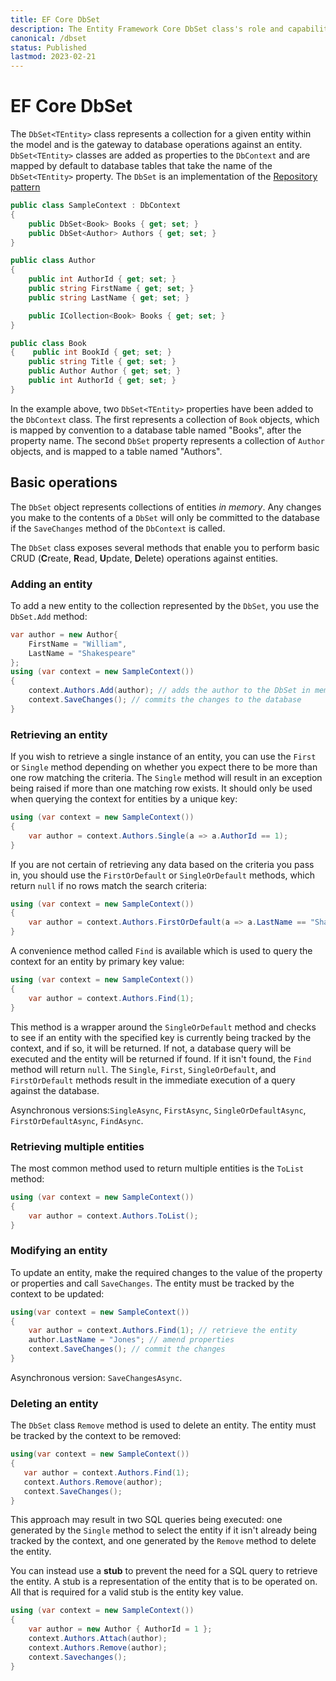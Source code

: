 ```yaml
---
title: EF Core DbSet
description: The Entity Framework Core DbSet class's role and capabilities  
canonical: /dbset
status: Published
lastmod: 2023-02-21
---
```


# EF Core DbSet

The `DbSet<TEntity>` class represents a collection for a given entity within the model and is the gateway to database operations against an entity. `DbSet<TEntity>` classes are added as properties to the `DbContext` and are mapped by default to database tables that take the name of the `DbSet<TEntity>` property. The `DbSet` is an implementation of the [Repository pattern](http://martinfowler.com/eaaCatalog/repository.html)

```csharp
public class SampleContext : DbContext
{
    public DbSet<Book> Books { get; set; }
    public DbSet<Author> Authors { get; set; }
}

public class Author
{
    public int AuthorId { get; set; }
    public string FirstName { get; set; }
    public string LastName { get; set; }

    public ICollection<Book> Books { get; set; }
}

public class Book
{    public int BookId { get; set; }
    public string Title { get; set; }
    public Author Author { get; set; }
    public int AuthorId { get; set; }
}
```

In the example above, two `DbSet<TEntity>` properties have been added to the `DbContext` class. The first represents a collection of `Book` objects, which is mapped by convention to a database table named "Books", after the property name. The second `DbSet` property represents a collection of `Author` objects, and is mapped to a table named "Authors".

## Basic operations

The `DbSet` object represents collections of entities _in memory_. Any changes you make to the contents of a `DbSet` will only be committed to the database if the `SaveChanges` method of the `DbContext` is called.

The `DbSet` class exposes several methods that enable you to perform basic CRUD (**C**reate, **R**ead, **U**pdate, **D**elete) operations against entities. 

### Adding an entity

To add a new entity to the collection represented by the `DbSet`, you use the `DbSet.Add` method:

```csharp
var author = new Author{
    FirstName = "William",
    LastName = "Shakespeare"
};
using (var context = new SampleContext())
{
    context.Authors.Add(author); // adds the author to the DbSet in memory
    context.SaveChanges(); // commits the changes to the database
}
```

### Retrieving an entity

If you wish to retrieve a single instance of an entity, you can use the `First` or `Single` method depending on whether you expect there to be more than one row matching the criteria.  The `Single` method will result in an exception being raised if more than one matching row exists. It should only be used when querying the context for entities by a unique key:

```csharp
using (var context = new SampleContext())
{
    var author = context.Authors.Single(a => a.AuthorId == 1);
}
``` 

If you are not certain of retrieving any data based on the criteria you pass in, you should use the `FirstOrDefault` or `SingleOrDefault` methods, which return `null` if no rows match the search criteria:

```csharp
using (var context = new SampleContext())
{
    var author = context.Authors.FirstOrDefault(a => a.LastName == "Shakespeare");
}
``` 

A convenience method called `Find` is available which is used to query the context for an entity by primary key value:

```csharp
using (var context = new SampleContext())
{
    var author = context.Authors.Find(1);
}
``` 

This method is a wrapper around the `SingleOrDefault` method and checks to see if an entity with the specified key is currently being tracked by the context, and if so, it will be returned. If not, a database query will be executed and the entity will be returned if found. If it isn't found, the `Find` method will return `null`. The `Single`, `First`, `SingleOrDefault`, and `FirstOrDefault` methods result in the immediate execution of a query against the database.

Asynchronous versions:`SingleAsync`, `FirstAsync`, `SingleOrDefaultAsync`, `FirstOrDefaultAsync`, `FindAsync`.

### Retrieving multiple entities

The most common method used to return multiple entities is the `ToList` method:

```csharp
using (var context = new SampleContext())
{
    var author = context.Authors.ToList();
}
``` 

### Modifying an entity

To update an entity, make the required changes to the value of the property or properties and call `SaveChanges`. The entity must be tracked by the context to be updated:

```csharp
using(var context = new SampleContext())
{
    var author = context.Authors.Find(1); // retrieve the entity
    author.LastName = "Jones"; // amend properties
    context.SaveChanges(); // commit the changes
}
```

Asynchronous version: `SaveChangesAsync`.

### Deleting an entity

The `DbSet` class `Remove` method is used to delete an entity. The entity must be tracked by the context to be removed:
 ```csharp
using(var context = new SampleContext())
{
    var author = context.Authors.Find(1); 
    context.Authors.Remove(author); 
    context.SaveChanges(); 
}
```

This approach may result in two SQL queries being executed: one generated by the `Single` method to select the entity if it isn't already being tracked by the context, and one generated by the `Remove` method to delete the entity.

You can instead use a __stub__ to prevent the need for a SQL query to retrieve the entity. A stub is a representation of the entity that is to be operated on. All that is required for a valid stub is the entity key value.

```csharp
using (var context = new SampleContext())
{
    var author = new Author { AuthorId = 1 };
    context.Authors.Attach(author);
    context.Authors.Remove(author);
    context.Savechanges();
}
```

<!--DbSet.Update-->

